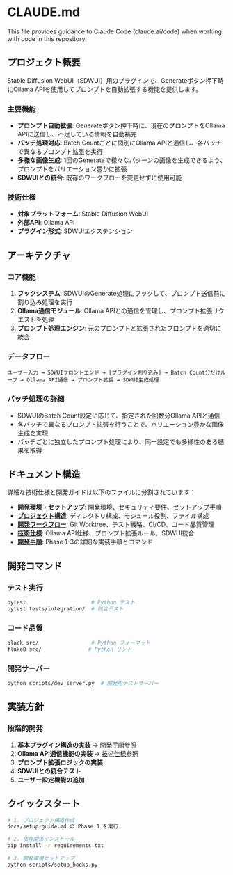 # CLAUDE.md

This file provides guidance to Claude Code (claude.ai/code) when working with code in this repository.

## プロジェクト概要

Stable Diffusion WebUI（SDWUI）用のプラグインで、Generateボタン押下時にOllama APIを使用してプロンプトを自動拡張する機能を提供します。

### 主要機能
- **プロンプト自動拡張**: Generateボタン押下時に、現在のプロンプトをOllama APIに送信し、不足している情報を自動補完
- **バッチ処理対応**: Batch Countごとに個別にOllama APIと通信し、各バッチで異なるプロンプト拡張を実行
- **多様な画像生成**: 1回のGenerateで様々なパターンの画像を生成できるよう、プロンプトをバリエーション豊かに拡張
- **SDWUIとの統合**: 既存のワークフローを変更せずに使用可能

### 技術仕様
- **対象プラットフォーム**: Stable Diffusion WebUI
- **外部API**: Ollama API
- **プラグイン形式**: SDWUIエクステンション

## アーキテクチャ

### コア機能
1. **フックシステム**: SDWUIのGenerate処理にフックして、プロンプト送信前に割り込み処理を実行
2. **Ollama通信モジュール**: Ollama APIとの通信を管理し、プロンプト拡張リクエストを処理
3. **プロンプト処理エンジン**: 元のプロンプトと拡張されたプロンプトを適切に統合

### データフロー
```
ユーザー入力 → SDWUIフロントエンド → [プラグイン割り込み] → Batch Count分だけループ → Ollama API通信 → プロンプト拡張 → SDWUI生成処理
```

### バッチ処理の詳細
- SDWUIのBatch Count設定に応じて、指定された回数分Ollama APIと通信
- 各バッチで異なるプロンプト拡張を行うことで、バリエーション豊かな画像生成を実現
- バッチごとに独立したプロンプト処理により、同一設定でも多様性のある結果を取得

## ドキュメント構造

詳細な技術仕様と開発ガイドは以下のファイルに分割されています：

- **[開発環境・セットアップ](docs/development.md)**: 開発環境、セキュリティ要件、セットアップ手順
- **[プロジェクト構造](docs/project-structure.md)**: ディレクトリ構成、モジュール役割、ファイル構成
- **[開発ワークフロー](docs/workflow.md)**: Git Worktree、テスト戦略、CI/CD、コード品質管理
- **[技術仕様](docs/technical-specs.md)**: Ollama API仕様、プロンプト拡張ルール、SDWUI統合
- **[開発手順](docs/setup-guide.md)**: Phase 1-3の詳細な実装手順とコマンド

## 開発コマンド

### テスト実行
```bash
pytest                     # Python テスト
pytest tests/integration/  # 統合テスト
```

### コード品質
```bash
black src/                 # Python フォーマット
flake8 src/               # Python リント
```

### 開発サーバー
```bash
python scripts/dev_server.py  # 開発用テストサーバー
```

## 実装方針

### 段階的開発
1. **基本プラグイン構造の実装** → [開発手順](docs/setup-guide.md)参照
2. **Ollama API通信機能の実装** → [技術仕様](docs/technical-specs.md)参照
3. **プロンプト拡張ロジックの実装**
4. **SDWUIとの統合テスト**
5. **ユーザー設定機能の追加**

## クイックスタート

```bash
# 1. プロジェクト構造作成
docs/setup-guide.md の Phase 1 を実行

# 2. 依存関係インストール
pip install -r requirements.txt

# 3. 開発環境セットアップ
python scripts/setup_hooks.py
```